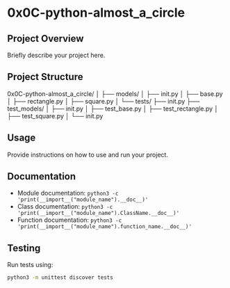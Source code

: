 # 0x0C-python-almost_a_circle

## Project Overview

Briefly describe your project here.

## Project Structure

0x0C-python-almost_a_circle/
│
├── models/
│ ├── init.py
│ ├── base.py
│ ├── rectangle.py
│ ├── square.py
│
└── tests/
├── init.py
├── test_models/
│ ├── init.py
│ ├── test_base.py
│ ├── test_rectangle.py
│ ├── test_square.py
│
└── init.py


## Usage

Provide instructions on how to use and run your project.

## Documentation

- Module documentation: `python3 -c 'print(__import__("module_name").__doc__)'`
- Class documentation: `python3 -c 'print(__import__("module_name").ClassName.__doc__)'`
- Function documentation: `python3 -c 'print(__import__("module_name").function_name.__doc__)'`

## Testing

Run tests using:
```bash
python3 -m unittest discover tests
